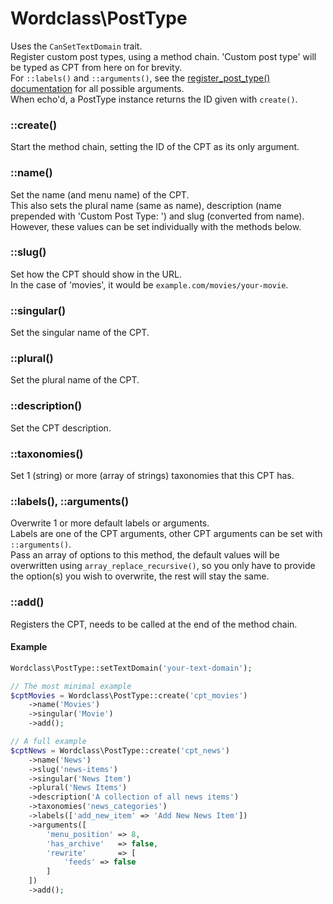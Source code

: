 # Wordclass\PostType
Uses the `CanSetTextDomain` trait.  
Register custom post types, using a method chain. 'Custom post type' will be typed as CPT from here on for brevity.  
For `::labels()` and `::arguments()`, see the [register_post_type() documentation](https://codex.wordpress.org/Function_Reference/register_post_type#Parameters) for all possible arguments.  
When echo'd, a PostType instance returns the ID given with `create()`.

### ::create()
Start the method chain, setting the ID of the CPT as its only argument.

### ::name()
Set the name (and menu name) of the CPT.  
This also sets the plural name (same as name), description (name prepended with 'Custom Post Type: ') and slug (converted from name). However, these values can be set individually with the methods below.

### ::slug()
Set how the CPT should show in the URL.  
In the case of 'movies', it would be `example.com/movies/your-movie`.

### ::singular()
Set the singular name of the CPT.

### ::plural()
Set the plural name of the CPT.

### ::description()
Set the CPT description.

### ::taxonomies()
Set 1 (string) or more (array of strings) taxonomies that this CPT has.

### ::labels(), ::arguments()
Overwrite 1 or more default labels or arguments.  
Labels are one of the CPT arguments, other CPT arguments can be set with `::arguments()`.  
Pass an array of options to this method, the default values will be overwritten using `array_replace_recursive()`, so you only have to provide the option(s) you wish to overwrite, the rest will stay the same.

### ::add()
Registers the CPT, needs to be called at the end of the method chain.

#### Example
```php
Wordclass\PostType::setTextDomain('your-text-domain');

// The most minimal example
$cptMovies = Wordclass\PostType::create('cpt_movies')
    ->name('Movies')
    ->singular('Movie')
    ->add();

// A full example
$cptNews = Wordclass\PostType::create('cpt_news')
    ->name('News')
    ->slug('news-items')
    ->singular('News Item')
    ->plural('News Items')
    ->description('A collection of all news items')
    ->taxonomies('news_categories')
    ->labels(['add_new_item' => 'Add New News Item'])
    ->arguments([
        'menu_position' => 8,
        'has_archive'   => false,
        'rewrite'       => [
            'feeds' => false
        ]
    ])
    ->add();
```
